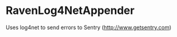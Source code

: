 RavenLog4NetAppender
====================

Uses log4net to send errors to Sentry (http://www.getsentry.com)